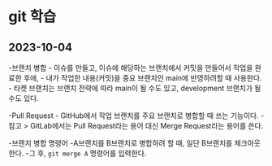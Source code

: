 # git 학습

## 2023-10-04
-브랜치 병합
    - 이슈를 만들고, 이슈에 해당하는 브랜치에서 커밋을 만들어서 작업을 완료한 후에,
    - 내가 작업한 내용(커밋)을 중요 브랜치인 main에 반영하려할 때 사용한다.
        - 타켓 브랜치는 브랜치 전략에 따라 main이 될 수도 있고, development 브랜치가 될 수도 있다.

-Pull Request
    - GitHub에서 작업 브랜치를 주요 브랜치로 병합할 때 쓰는 기능이다.
    - 참고 > GitLab에서는 Pull Request라는 용어 대신 Merge Request라는 용어를 쓴다.


-브랜치 병합 명령어
    -A브랜치를 B브랜치로 병합하려 할 때, 일단 B브랜치를 체크아웃한다.
    -그 후, `git merge A` 명령어를 입력한다.